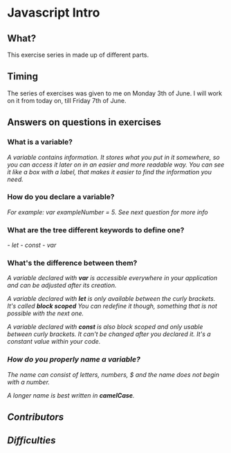 # Javascript Intro

## What?
This exercise series in made up of different parts.

## Timing
The series of exercises was given to me on Monday 3th of June. I will work on it from today on, till Friday 7th of June.

## Answers on questions in exercises

### What is a variable?
<em>A variable contains information. It stores what you put in it somewhere, so you can access it later on in an easier and more readable way. You can see it like a box with a label, that makes it easier to find the information you need.</em>

### How do you declare a variable?
<em> For example: var exampleNumber = 5. See next question for more info</em>

### What are the tree different keywords to define one?
<em>
- let
- const
- var
</em>

### What's the difference between them?

<em>A variable declared with <strong>var</strong> is accessible everywhere in your application and can be adjusted after its creation.</em>

<em> A variable declared with <strong>let</strong> is only available between the curly brackets. It's called <strong>block scoped</strong> You can redefine it though, something that is not possible with the next one.

<em> A variable declared with <strong>const</strong> is also block scoped and only usable between curly brackets. It can't be changed after you declared it. It's a constant value within your code.

### How do you properly name a variable?

The name can consist of letters, numbers, $ and the name does not begin with a number.

A longer name is best written in <strong>camelCase</strong>.

## Contributors
## Difficulties